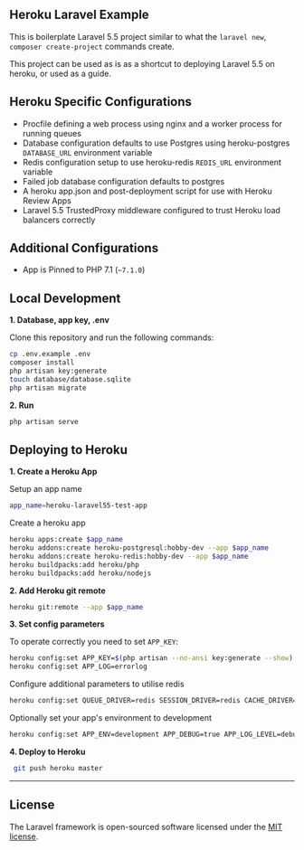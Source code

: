 
## Heroku Laravel Example

This is boilerplate Laravel 5.5 project similar to what the `laravel new`, `composer create-project` commands create.

This project can be used as is as a shortcut to deploying Laravel 5.5 on heroku, or used as a guide.

## Heroku Specific Configurations

- Procfile defining a web process using nginx and a worker process for running queues
- Database configuration defaults to use Postgres using heroku-postgres `DATABASE_URL` environment variable
- Redis configuration setup to use heroku-redis `REDIS_URL` environment variable
- Failed job database configuration defaults to postgres
- A heroku app.json and post-deployment script for use with Heroku Review Apps
- Laravel 5.5 TrustedProxy middleware configured to trust Heroku load balancers correctly  

## Additional Configurations

- App is Pinned to PHP 7.1 (`~7.1.0`)

## Local Development

**1. Database, app key, .env**

Clone this repository and run the following commands:

```sh
cp .env.example .env
composer install
php artisan key:generate
touch database/database.sqlite
php artisan migrate
```

**2. Run**

```sh
php artisan serve
```

## Deploying to Heroku

**1. Create a Heroku App**

Setup an app name

```sh
app_name=heroku-laravel55-test-app
```

Create a heroku app

```sh
heroku apps:create $app_name
heroku addons:create heroku-postgresql:hobby-dev --app $app_name
heroku addons:create heroku-redis:hobby-dev --app $app_name
heroku buildpacks:add heroku/php
heroku buildpacks:add heroku/nodejs
```

**2. Add Heroku git remote**

```sh
heroku git:remote --app $app_name
```

**3. Set config parameters**

To operate correctly you need to set `APP_KEY`:

```sh
heroku config:set APP_KEY=$(php artisan --no-ansi key:generate --show)
heroku config:set APP_LOG=errorlog 
```

Configure additional parameters to utilise redis

```sh
heroku config:set QUEUE_DRIVER=redis SESSION_DRIVER=redis CACHE_DRIVER=redis
```

Optionally set your app's environment to development

```sh
heroku config:set APP_ENV=development APP_DEBUG=true APP_LOG_LEVEL=debug
```

**4. Deploy to Heroku**

```sh
 git push heroku master
```

---

## License

The Laravel framework is open-sourced software licensed under the [MIT license](http://opensource.org/licenses/MIT).
